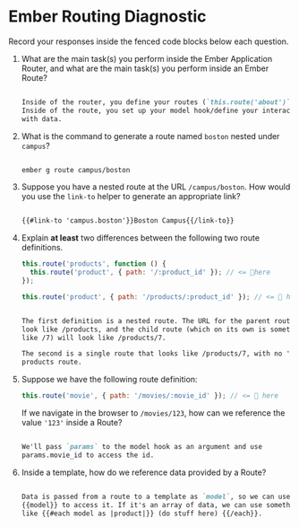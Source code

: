 # Ember Routing Diagnostic

Record your responses inside the fenced code blocks below each question.

1.  What are the main task(s) you perform inside the Ember Application Router,
    and what are the main task(s) you perform inside an Ember Route?

    ```md

    Inside of the router, you define your routes (`this.route('about')`).
    Inside of the route, you set up your model hook/define your interactions
    with data.

    ```

1.  What is the command to generate a route named `boston` nested under
    `campus`?

    ```md
    
    ember g route campus/boston

    ```

1.  Suppose you have a nested route at the URL `/campus/boston`. How would you
    use the `link-to` helper to generate an appropriate link?

    ```md
    
    {{#link-to 'campus.boston'}}Boston Campus{{/link-to}}

    ```

1.  Explain **at least** two differences between the following two route
    definitions.

    ```js
    this.route('products', function () {
      this.route('product', { path: '/:product_id' }); // <= 👀here
    });

    this.route('product', { path: '/products/:product_id' }); // <= 👀 here
    ```

    ```md
    
    The first definition is a nested route. The URL for the parent route will
    look like /products, and the child route (which on its own is something
    like /7) will look like /products/7.

    The second is a single route that looks like /products/7, with no 'parent'
    products route.

    ```

1.  Suppose we have the following route definition:

    ```js
    this.route('movie', { path: '/movies/:movie_id' }); // <= 👀 here
    ```

    If we navigate in the browser to `/movies/123`, how can we reference the
    value `'123'` inside a Route?

    ```md
    
    We'll pass `params` to the model hook as an argument and use
    params.movie_id to access the id.

    ```

1.  Inside a template, how do we reference data provided by a Route?

    ```md
    
    Data is passed from a route to a template as `model`, so we can use
    {{model}} to access it. If it's an array of data, we can use something
    like {{#each model as |product|}} (do stuff here) {{/each}}.

    ```
